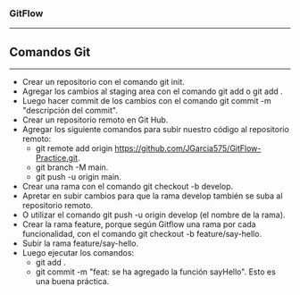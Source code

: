 ### GitFlow
-----------------------
## Comandos Git
-------------------
* Crear un repositorio con el comando git init.
* Agregar los cambios al staging area con el comando git add o git add . 
* Luego hacer commit de los cambios con el comando git commit -m "descripción del commit".
* Crear un repositorio remoto en Git Hub.
* Agregar los siguiente comandos para subir nuestro código al repositorio remoto:
    - git remote add origin https://github.com/JGarcia575/GitFlow-Practice.git.
    - git branch -M main.
    - git push -u origin main.
* Crear una rama con el comando git checkout -b develop.
* Apretar en subir cambios para que la rama develop también se suba al repositorio remoto. 
* O utilizar el comando git push -u origin develop (el nombre de la rama).
* Crear la rama feature, porque según Gitflow una rama por cada funcionalidad, con el comando
git checkout -b  feature/say-hello.
* Subir la rama feature/say-hello.
* Luego ejecutar los comandos: 
    - git add .
    - git commit -m "feat: se ha agregado la función  sayHello". Esto es una buena práctica.  

